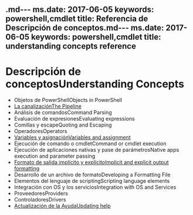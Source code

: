 <span data-ttu-id="59bb9-101">.md--- ms.date:  2017-06-05 keywords:  powershell,cmdlet title:  Referencia de Descripción de conceptos</span><span class="sxs-lookup"><span data-stu-id="59bb9-101">.md--- ms.date:  2017-06-05 keywords:  powershell,cmdlet title:  understanding concepts reference</span></span>
---

# <a name="understanding-concepts"></a><span data-ttu-id="59bb9-102">Descripción de conceptos</span><span class="sxs-lookup"><span data-stu-id="59bb9-102">Understanding Concepts</span></span>

*  <span data-ttu-id="59bb9-103">Objetos de PowerShell</span><span class="sxs-lookup"><span data-stu-id="59bb9-103">Objects in PowerShell</span></span>  
*  [<span data-ttu-id="59bb9-104">La canalización</span><span class="sxs-lookup"><span data-stu-id="59bb9-104">The Pipeline</span></span>](./fundamental/understanding-the-windows-powershell-pipeline.md)
*  <span data-ttu-id="59bb9-105">Análisis de comandos</span><span class="sxs-lookup"><span data-stu-id="59bb9-105">Command Parsing</span></span>
*  <span data-ttu-id="59bb9-106">Evaluación de expresiones</span><span class="sxs-lookup"><span data-stu-id="59bb9-106">Evaluating expressions</span></span>
*  <span data-ttu-id="59bb9-107">Comillas y escape</span><span class="sxs-lookup"><span data-stu-id="59bb9-107">Quoting and Escaping</span></span>
*  <span data-ttu-id="59bb9-108">Operadores</span><span class="sxs-lookup"><span data-stu-id="59bb9-108">Operators</span></span>
*  [<span data-ttu-id="59bb9-109">Variables y asignación</span><span class="sxs-lookup"><span data-stu-id="59bb9-109">Variables and assignment</span></span>](./fundamental/using-variables-to-store-objects.md)
*  <span data-ttu-id="59bb9-110">Ejecución de comando o cmdlet</span><span class="sxs-lookup"><span data-stu-id="59bb9-110">Command or cmdlet execution</span></span>
*  <span data-ttu-id="59bb9-111">Ejecución de aplicaciones nativas y pase de parámetros</span><span class="sxs-lookup"><span data-stu-id="59bb9-111">Native apps execution and parameter passing</span></span>
*  [<span data-ttu-id="59bb9-112">Formato de salida implícito y explícito</span><span class="sxs-lookup"><span data-stu-id="59bb9-112">Implicit and explicit output formatting</span></span>](./cookbooks/using-format-commands-to-change-output-view.md)
*  <span data-ttu-id="59bb9-113">Desarrollo de un archivo de formato</span><span class="sxs-lookup"><span data-stu-id="59bb9-113">Developing a Formatting File</span></span>
*  <span data-ttu-id="59bb9-114">Elementos del lenguaje de scripting</span><span class="sxs-lookup"><span data-stu-id="59bb9-114">Scripting language elements</span></span>
*  <span data-ttu-id="59bb9-115">Integración con OS y los servicios</span><span class="sxs-lookup"><span data-stu-id="59bb9-115">Integration with OS and Services</span></span>
*  <span data-ttu-id="59bb9-116">Proveedores</span><span class="sxs-lookup"><span data-stu-id="59bb9-116">Providers</span></span>
*  <span data-ttu-id="59bb9-117">Controladores</span><span class="sxs-lookup"><span data-stu-id="59bb9-117">Drivers</span></span>
*  [<span data-ttu-id="59bb9-118">Actualización de la Ayuda</span><span class="sxs-lookup"><span data-stu-id="59bb9-118">Updating help</span></span>](/powershell/module/Microsoft.PowerShell.Core/Update-Help)


